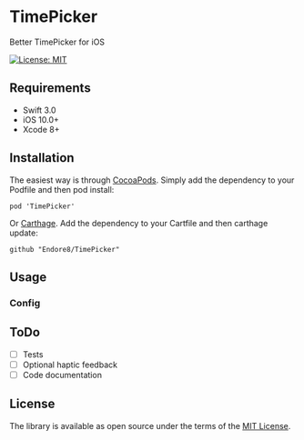 # TimePicker

Better TimePicker for iOS

[![License: MIT](https://img.shields.io/badge/License-MIT-yellow.svg)](https://opensource.org/licenses/MIT)

## Requirements

- Swift 3.0
- iOS 10.0+
- Xcode 8+

## Installation

The easiest way is through [CocoaPods](https://cocoapods.org). Simply add the dependency to your Podfile and then pod install:

```
pod 'TimePicker'
```

Or [Carthage](https://github.com/Carthage/Carthage). Add the dependency to your Cartfile and then carthage update:

```
github "Endore8/TimePicker"
```

## Usage

### Config

## ToDo

- [ ] Tests
- [ ] Optional haptic feedback
- [ ] Code documentation

## License

The library is available as open source under the terms of the [MIT License](https://opensource.org/licenses/MIT).
